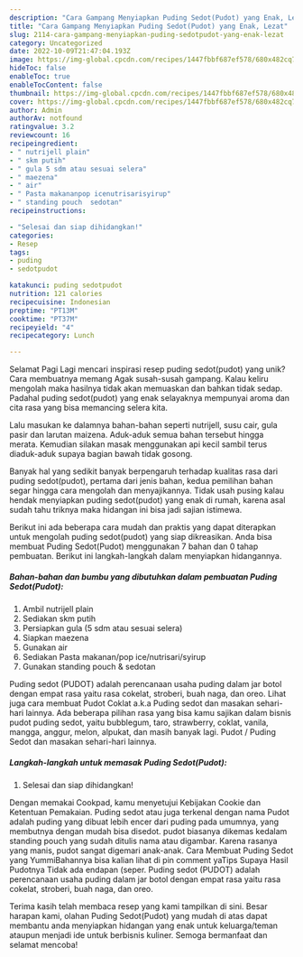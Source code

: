 ```yaml
---
description: "Cara Gampang Menyiapkan Puding Sedot(Pudot) yang Enak, Lezat"
title: "Cara Gampang Menyiapkan Puding Sedot(Pudot) yang Enak, Lezat"
slug: 2114-cara-gampang-menyiapkan-puding-sedotpudot-yang-enak-lezat
category: Uncategorized
date: 2022-10-09T21:47:04.193Z
image: https://img-global.cpcdn.com/recipes/1447fbbf687ef578/680x482cq70/puding-sedotpudot-foto-resep-utama.jpg
hideToc: false
enableToc: true
enableTocContent: false
thumbnail: https://img-global.cpcdn.com/recipes/1447fbbf687ef578/680x482cq70/puding-sedotpudot-foto-resep-utama.jpg
cover: https://img-global.cpcdn.com/recipes/1447fbbf687ef578/680x482cq70/puding-sedotpudot-foto-resep-utama.jpg
author: Admin
authorAv: notfound
ratingvalue: 3.2
reviewcount: 16
recipeingredient:
- " nutrijell plain"
- " skm putih"
- " gula 5 sdm atau sesuai selera"
- " maezena"
- " air"
- " Pasta makananpop icenutrisarisyirup"
- " standing pouch  sedotan"
recipeinstructions:

- "Selesai dan siap dihidangkan!"
categories:
- Resep
tags:
- puding
- sedotpudot

katakunci: puding sedotpudot 
nutrition: 121 calories
recipecuisine: Indonesian
preptime: "PT13M"
cooktime: "PT37M"
recipeyield: "4"
recipecategory: Lunch

---
```



Selamat Pagi Lagi mencari inspirasi resep puding sedot(pudot) yang unik? Cara membuatnya memang Agak susah-susah gampang. Kalau keliru mengolah maka hasilnya tidak akan memuaskan dan bahkan tidak sedap. Padahal puding sedot(pudot) yang enak selayaknya mempunyai aroma dan cita rasa yang bisa memancing selera kita.


Lalu masukan ke dalamnya bahan-bahan seperti nutrijell, susu cair, gula pasir dan larutan maizena. Aduk-aduk semua bahan tersebut hingga merata. Kemudian silakan masak menggunakan api kecil sambil terus diaduk-aduk supaya bagian bawah tidak gosong.

Banyak hal yang sedikit banyak berpengaruh terhadap kualitas rasa dari puding sedot(pudot), pertama dari jenis bahan, kedua pemilihan bahan segar hingga cara mengolah dan menyajikannya. Tidak usah pusing kalau hendak menyiapkan puding sedot(pudot) yang enak di rumah, karena asal sudah tahu triknya maka hidangan ini bisa jadi sajian istimewa.


Berikut ini ada beberapa cara mudah dan praktis yang dapat diterapkan untuk mengolah puding sedot(pudot) yang siap dikreasikan. Anda bisa membuat Puding Sedot(Pudot) menggunakan 7 bahan dan 0 tahap pembuatan. Berikut ini langkah-langkah dalam menyiapkan hidangannya.

<!--inarticleads1-->

##### Bahan-bahan dan bumbu yang dibutuhkan dalam pembuatan Puding Sedot(Pudot):

1. Ambil  nutrijell plain
1. Sediakan  skm putih
1. Persiapkan  gula (5 sdm atau sesuai selera)
1. Siapkan  maezena
1. Gunakan  air
1. Sediakan  Pasta makanan/pop ice/nutrisari/syirup
1. Gunakan  standing pouch &amp; sedotan


Puding sedot (PUDOT) adalah perencanaan usaha puding dalam jar botol dengan empat rasa yaitu rasa cokelat, stroberi, buah naga, dan oreo. Lihat juga cara membuat Pudot Coklat a.k.a Puding sedot dan masakan sehari-hari lainnya. Ada beberapa pilihan rasa yang bisa kamu sajikan dalam bisnis pudot puding sedot, yaitu bubblegum, taro, strawberry, coklat, vanila, mangga, anggur, melon, alpukat, dan masih banyak lagi. Pudot / Puding Sedot dan masakan sehari-hari lainnya. 

<!--inarticleads2-->

##### Langkah-langkah untuk memasak Puding Sedot(Pudot):


1. Selesai dan siap dihidangkan!

Dengan memakai Cookpad, kamu menyetujui Kebijakan Cookie dan Ketentuan Pemakaian. Puding sedot atau juga terkenal dengan nama Pudot adalah puding yang dibuat lebih encer dari puding pada umumnya, yang membutnya dengan mudah bisa disedot. pudot biasanya dikemas kedalam standing pouch yang sudah ditulis nama atau digambar. Karena rasanya yang manis, pudot sangat digemari anak-anak. Cara Membuat Puding Sedot yang YummiBahannya bisa kalian lihat di pin comment yaTips Supaya Hasil Pudotnya Tidak ada endapan (seper. Puding sedot (PUDOT) adalah perencanaan usaha puding dalam jar botol dengan empat rasa yaitu rasa cokelat, stroberi, buah naga, dan oreo. 

Terima kasih telah membaca resep yang kami tampilkan di sini. Besar harapan kami, olahan Puding Sedot(Pudot) yang mudah di atas dapat membantu anda menyiapkan hidangan yang enak untuk keluarga/teman ataupun menjadi ide untuk berbisnis kuliner. Semoga bermanfaat dan selamat mencoba!
